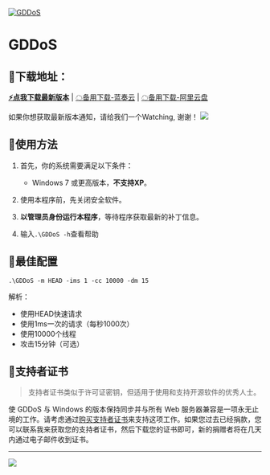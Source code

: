 [![GDDoS](https://socialify.git.ci/xiaozhu2007/GDDoS/image?description=1&forks=1&issues=1&language=1&logo=https%3A%2F%2Favatars.githubusercontent.com%2Fu%2F63779340&name=1&owner=1&pattern=Circuit%20Board&pulls=1&stargazers=1&theme=Light&cache=600)](https://github.com/xiaozhu2007/GDDoS/network/members)
# GDDoS

## 🎈下载地址：
**[⚡️点我下载最新版本](https://github.com/xiaozhu2007/GDDoS/releases/)** | [☁备用下载-蓝奏云] | [☁备用下载-阿里云盘]

如果你想获取最新版本通知，请给我们一个Watching, 谢谢！
![](https://raw.githubusercontent.com/xiaozhu2007/GDDoS/master/img/watch_release.png)


## 🔨使用方法

1. 首先，你的系统需要满足以下条件：

    * Windows 7 或更高版本，**不支持XP**。

2. 使用本程序前，先关闭安全软件。

3. **以管理员身份运行本程序**，等待程序获取最新的补丁信息。

4. 输入`.\GDDoS -h`查看帮助

## 👀最佳配置

```
.\GDDoS -m HEAD -ims 1 -cc 10000 -dm 15
```
 解析：
 - 使用HEAD快速请求
 - 使用1ms一次的请求（每秒1000次）
 - 使用10000个线程
 - 攻击15分钟（可选）

## 📄支持者证书

> 支持者证书类似于许可证密钥，但适用于使用和支持开源软件的优秀人士。

使 GDDoS 与 Windows 的版本保持同步并与所有 Web 服务器兼容是一项永无止境的工作。请考虑通过[购买支持者证书]来支持这项工作。如果您过去已经捐款，您可以联系我来获取您的支持者证书，然后下载您的证书即可，新的捐赠者将在几天内通过电子邮件收到证书。

<hr />

[![](https://raw.githubusercontent.com/xiaozhu2007/GDDoS/master/img/give_a_star.png)](https://github.com/xiaozhu2007/GDDoS/star)



[☁备用下载-蓝奏云]: https://example.com
[☁备用下载-阿里云盘]: https://example.com
[购买支持者证书]: https://afdian.net/@xiaozhu2021
[爱发电]: https://afdian.net/@xiaozhu2021
